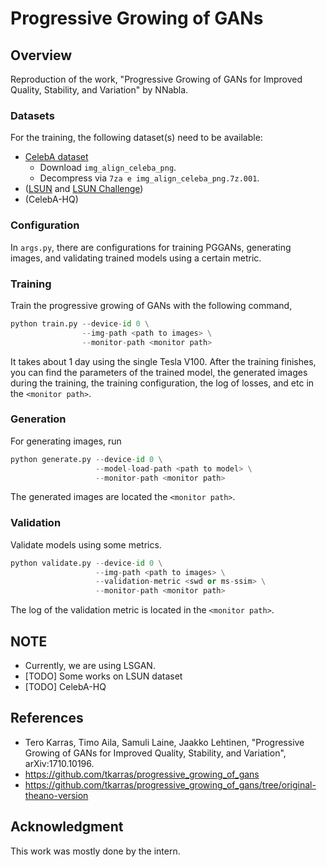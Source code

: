 # Progressive Growing of GANs

## Overview

Reproduction of the work, "Progressive Growing of GANs for Improved Quality, Stability, and Variation" by NNabla. 

### Datasets

For the training, the following dataset(s) need to be available:

- [CelebA dataset](http://mmlab.ie.cuhk.edu.hk/projects/CelebA.html)
  - Download `img_align_celeba_png`.
  - Decompress via `7za e img_align_celeba_png.7z.001`.
- ([LSUN](http://www.yf.io/p/lsun) and [LSUN Challenge](http://lsun.cs.princeton.edu/2016/))
- (CelebA-HQ)

### Configuration

In `args.py`, there are configurations for training PGGANs, 
generating images, and validating trained models using a certain metric.


### Training

Train the progressive growing of GANs with the following command,

```python
python train.py --device-id 0 \
                --img-path <path to images> \
                --monitor-path <monitor path>
```

It takes about 1 day using the single Tesla V100. 
After the training finishes, you can find the parameters of the trained model, 
the generated images during the training, the training configuration, 
the log of losses, and etc in the `<monitor path>`.

### Generation

For generating images, run

```python
python generate.py --device-id 0 \
                   --model-load-path <path to model> \
                   --monitor-path <monitor path>
```

The generated images are located the `<monitor path>`.

### Validation

Validate models using some metrics.

```python
python validate.py --device-id 0 \
                   --img-path <path to images> \
                   --validation-metric <swd or ms-ssim> \
                   --monitor-path <monitor path>
```

The log of the validation metric is located in the `<monitor path>`.

## NOTE
- Currently, we are using LSGAN.
- [TODO] Some works on LSUN dataset
- [TODO] CelebA-HQ

## References

- Tero Karras, Timo Aila, Samuli Laine, Jaakko Lehtinen, "Progressive Growing of GANs for Improved Quality, Stability, and Variation", arXiv:1710.10196.
- https://github.com/tkarras/progressive_growing_of_gans
- https://github.com/tkarras/progressive_growing_of_gans/tree/original-theano-version

## Acknowledgment

This work was mostly done by the intern.


